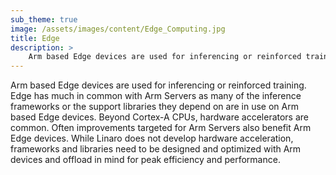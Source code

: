 ```yaml
---
sub_theme: true
image: /assets/images/content/Edge_Computing.jpg
title: Edge
description: >
    Arm based Edge devices are used for inferencing or reinforced training. Edge has much in common with Arm Servers as many of the inference frameworks or the support libraries...
---
```

Arm based Edge devices are used for inferencing or reinforced training. Edge has much in common with Arm Servers as many of the inference frameworks or the support libraries they depend on are in use on Arm based Edge devices. Beyond Cortex-A CPUs, hardware accelerators are common. Often improvements targeted for Arm Servers also benefit Arm Edge devices. While Linaro does not develop hardware acceleration, frameworks and libraries need to be designed and optimized with Arm devices and offload in mind for peak efficiency and performance.

